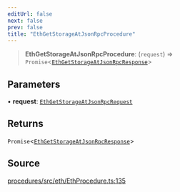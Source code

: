 ```yaml
---
editUrl: false
next: false
prev: false
title: "EthGetStorageAtJsonRpcProcedure"
---
```


> **EthGetStorageAtJsonRpcProcedure**: (`request`) => `Promise`\<[`EthGetStorageAtJsonRpcResponse`](/reference/tevm/procedures/type-aliases/ethgetstorageatjsonrpcresponse/)\>

## Parameters

• **request**: [`EthGetStorageAtJsonRpcRequest`](/reference/tevm/procedures/type-aliases/ethgetstorageatjsonrpcrequest/)

## Returns

`Promise`\<[`EthGetStorageAtJsonRpcResponse`](/reference/tevm/procedures/type-aliases/ethgetstorageatjsonrpcresponse/)\>

## Source

[procedures/src/eth/EthProcedure.ts:135](https://github.com/evmts/tevm-monorepo/blob/main/packages/procedures/src/eth/EthProcedure.ts#L135)
